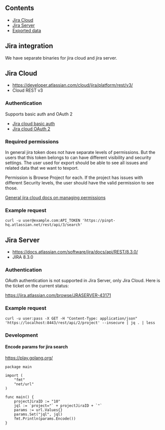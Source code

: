 ## Contents

- [Jira Cloud](#jira-cloud)
- [Jira Server](#jira-server)
- [Exported data](./_docs/exported_data.md)

## Jira integration

We have separate binaries for jira cloud and jira server.

## Jira Cloud

- https://developer.atlassian.com/cloud/jira/platform/rest/v3/
- Cloud REST v3

### Authentication

Supports basic auth and OAuth 2

- [Jira cloud basic auth](https://developer.atlassian.com/cloud/jira/platform/jira-rest-api-basic-authentication/)
- [Jira cloud OAuth 2](https://developer.atlassian.com/cloud/jira/platform/oauth-2-authorization-code-grants-3lo-for-apps/)

### Required permissions

In general jira token does not have separate levels of permissions. But the users that this token belongs to can have different visibility and security settings. The user used for export should be able to see all issues and related data that we want to texport.

Permission is Browse Project for each. If the project has issues with different Security levels, the user should have the valid permission to see those.

[General jira cloud docs on managing permissions](https://confluence.atlassian.com/adminjiracloud/managing-project-permissions-776636362.html)

### Example request

```
curl -u user@example.com:API_TOKEN 'https://pinpt-hq.atlassian.net/rest/api/3/search'
```

## Jira Server

- https://docs.atlassian.com/software/jira/docs/api/REST/8.3.0/
- JIRA 8.3.0

### Authentication
OAuth authentication is not supported in Jira Server, only Jira Cloud. Here is the ticket on the current status:

https://jira.atlassian.com/browse/JRASERVER-43171

### Example request

```
curl -u user:pass -X GET -H "Content-Type: application/json" 'https://localhost:8443/rest/api/2/project' --insecure | jq . | less
```

### Development

#### Encode params for jira search

https://play.golang.org/

```
package main

import (
	"fmt"
	"net/url"
)

func main() {
	projectJiraID := "10"
	jql := `project="` + projectJiraID + `"`
	params := url.Values{}
	params.Set("jql", jql)
	fmt.Println(params.Encode())
}
```